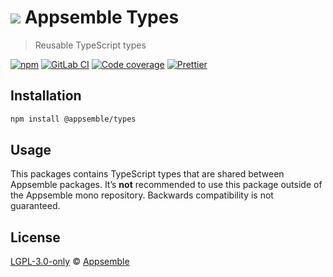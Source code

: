 # ![](https://gitlab.com/appsemble/appsemble/-/raw/0.20.24/config/assets/logo.svg) Appsemble Types

> Reusable TypeScript types

[![npm](https://img.shields.io/npm/v/@appsemble/types)](https://www.npmjs.com/package/@appsemble/types)
[![GitLab CI](https://gitlab.com/appsemble/appsemble/badges/0.20.24/pipeline.svg)](https://gitlab.com/appsemble/appsemble/-/releases/0.20.24)
[![Code coverage](https://codecov.io/gl/appsemble/appsemble/branch/0.20.24/graph/badge.svg)](https://codecov.io/gl/appsemble/appsemble)
[![Prettier](https://img.shields.io/badge/code_style-prettier-ff69b4.svg)](https://prettier.io)

## Installation

```sh
npm install @appsemble/types
```

## Usage

This packages contains TypeScript types that are shared between Appsemble packages. It’s **not**
recommended to use this package outside of the Appsemble mono repository. Backwards compatibility is
not guaranteed.

## License

[LGPL-3.0-only](https://gitlab.com/appsemble/appsemble/-/blob/0.20.24/LICENSE.md) ©
[Appsemble](https://appsemble.com)
